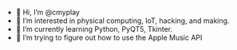 - 👋 Hi, I’m @cmyplay
- 👀 I’m interested in physical computing, IoT, hacking, and making.
- 🌱 I’m currently learning Python, PyQT5, Tkinter.
- 💞️ I’m trying to figure out how to use the Apple Music API
